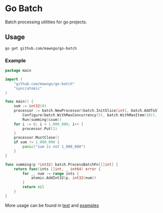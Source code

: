# Go Batch

Batch processing utilities for go projects.

## Usage

```shell
go get github.com/mawngo/go-batch
```

### Example

```go
package main

import (
	"github.com/mawngo/go-batch"
	"sync/atomic"
)

func main() {
	sum := int32(0)
	processor := batch.NewProcessor(batch.InitSlice[int], batch.AddToSlice[int]).
		Configure(batch.WithMaxConcurrency(5), batch.WithMaxItem(10)).
		Run(summing(&sum))
	for i := 0; i < 1_000_000; i++ {
		processor.Put(1)
	}
	processor.MustClose()
	if sum != 1_000_000 {
		panic("sum is not 1_000_000")
	}
}

func summing(p *int32) batch.ProcessBatchFn[[]int] {
	return func(ints []int, _ int64) error {
		for _, num := range ints {
			atomic.AddInt32(p, int32(num))
		}
		return nil
	}
}
```

More usage can be found in [test](batch_test.go) and [examples](examples)